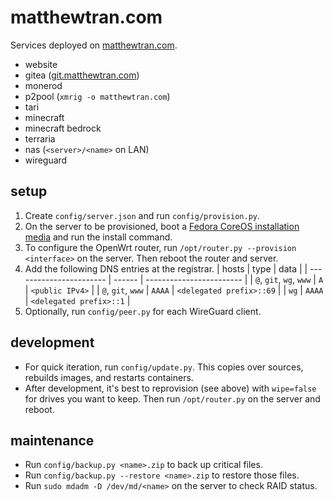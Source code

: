 # matthewtran.com

Services deployed on [matthewtran.com](https://matthewtran.com).

- website
- gitea ([git.matthewtran.com](https://git.matthewtran.com))
- monerod
- p2pool (`xmrig -o matthewtran.com`)
- tari
- minecraft
- minecraft bedrock
- terraria
- nas (`<server>/<name>` on LAN)
- wireguard

## setup

1. Create `config/server.json` and run `config/provision.py`.
2. On the server to be provisioned, boot a [Fedora CoreOS installation media](https://fedoraproject.org/coreos/download?stream=stable) and run the install command.
3. To configure the OpenWrt router, run `/opt/router.py --provision <interface>` on the server. Then reboot the router and server.
4. Add the following DNS entries at the registrar.
    | hosts                   | type   | data                     |
    | ----------------------- | ------ | ------------------------ |
    | `@`, `git`, `wg`, `www` | `A`    | `<public IPv4>`          |
    | `@`, `git`, `www`       | `AAAA` | `<delegated prefix>::69` |
    | `wg`                    | `AAAA` | `<delegated prefix>::1`  |
5. Optionally, run `config/peer.py` for each WireGuard client.

## development

- For quick iteration, run `config/update.py`. This copies over sources, rebuilds images, and restarts containers.
- After development, it's best to reprovision (see above) with `wipe=false` for drives you want to keep. Then run `/opt/router.py` on the server and reboot.

## maintenance

- Run `config/backup.py <name>.zip` to back up critical files.
- Run `config/backup.py --restore <name>.zip` to restore those files.
- Run `sudo mdadm -D /dev/md/<name>` on the server to check RAID status.
